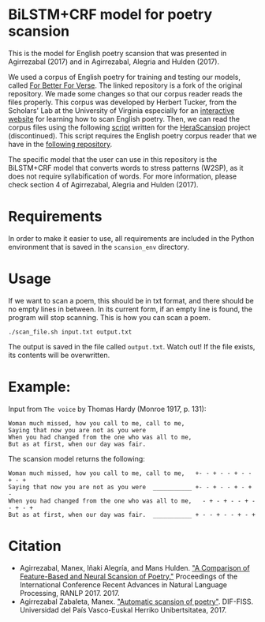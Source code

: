 # BiLSTM+CRF model for poetry scansion
This is the model for English poetry scansion that was presented in Agirrezabal (2017) and in Agirrezabal, Alegria and Hulden (2017).

We used a corpus of English poetry for training and testing our models, called [For Better For Verse](https://github.com/manexagirrezabal/for_better_for_verse/tree/master/poems). The linked repository is a fork of the original repository. We made some changes so that our corpus reader reads the files properly. This corpus was developed by Herbert Tucker, from the Scholars' Lab at the University of Virginia especially for an [interactive website](http://prosody.lib.virginia.edu/) for learning how to scan English poetry.
Then, we can read the corpus files using the following [script](https://github.com/manexagirrezabal/herascansion/blob/master/script.sh) written for the [HeraScansion](https://github.com/manexagirrezabal/herascansion) project (discontinued). This script requires the English poetry corpus reader that we have in the [following repository](https://bitbucket.org/manexagirrezabal/poetrycorpusreader/src/master/).

The specific model that the user can use in this repository is the BiLSTM+CRF model that converts words to stress patterns (W2SP), as it does not require syllabification of words. For more information, please check section 4 of Agirrezabal, Alegria and Hulden (2017).

# Requirements

In order to make it easier to use, all requirements are included in the Python environment that is saved in the `scansion_env` directory.

# Usage
If we want to scan a poem, this should be in txt format, and there should be no empty lines in between. In its current form, if an empty line is found, the program will stop scanning. This is how you can scan a poem. 

`./scan_file.sh input.txt output.txt`

The output is saved in the file called `output.txt`. Watch out! If the file exists, its contents will be overwritten.

# Example:

Input from ``The voice`` by Thomas Hardy (Monroe 1917, p. 131):

```
Woman much missed, how you call to me, call to me,
Saying that now you are not as you were
When you had changed from the one who was all to me,
But as at first, when our day was fair.
```

The scansion model returns the following:

```
Woman much missed, how you call to me, call to me,   +- - + - - + - - + - + 
Saying that now you are not as you were  ___________ +- - + - - + - + - 
When you had changed from the one who was all to me,   - + - + - - + - - + - + 
But as at first, when our day was fair.  ___________ + - - + - - + - +
```

# Citation

 - Agirrezabal, Manex, Iñaki Alegría, and Mans Hulden. ["A Comparison of Feature-Based and Neural Scansion of Poetry."](https://aclanthology.org/R17-1003/) Proceedings of the International Conference Recent Advances in Natural Language Processing, RANLP 2017. 2017.
 - Agirrezabal Zabaleta, Manex. ["Automatic scansion of poetry"](https://addi.ehu.es/handle/10810/29999). DIF-FISS. Universidad del País Vasco-Euskal Herriko Unibertsitatea, 2017.
